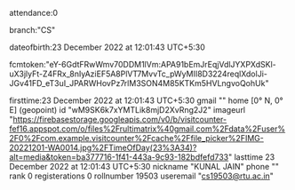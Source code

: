 attendance:0

branch:"CS"

dateofbirth:23 December 2022 at 12:01:43 UTC+5:30

fcmtoken:"eY-6GdtFRwWmv70DDM1lVm:APA91bEmJrEqjVdlJYXPXdSKl-uX3jlyFt-Z4FRx_8nIyAziEF5A8PlVT7MvvTc_pWyMII8D3224reqlXdolJi-JGv41FD_eT3uI_JPARWHovPz7rlM3SON4M85KTKm5HVLngvoQohUk"


firsttime:23 December 2022 at 12:01:43 UTC+5:30
gmail
""
home
[0° N, 0° E]
(geopoint)
id
"wM9SK6k7xYMTLik8mjD2XvRng2J2"
imageurl
"https://firebasestorage.googleapis.com/v0/b/visitcounter-fef16.appspot.com/o/files%2Frultimatrix%40gmail.com%2Fdata%2Fuser%2F0%2Fcom.example.visitcounter%2Fcache%2Ffile_picker%2FIMG-20221201-WA0014.jpg%2FTimeOfDay(23%3A34)?alt=media&token=ba377716-1f41-443a-9c93-182bdfefd733"
lasttime
23 December 2022 at 12:01:43 UTC+5:30
nickname
"KUNAL JAIN"
phone
""
rank
0
registerations
0
rollnumber
19503
useremail
"cs19503@rtu.ac.in"
